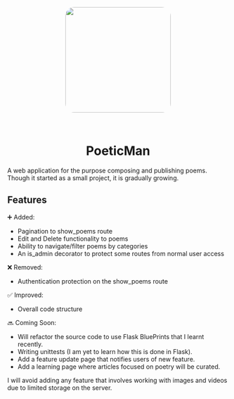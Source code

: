 <p align="center">
  <img src="./app/static/assets/logo.png" width="240" style="border-radius:20px;" />
</p>
<br />

<h1 align="center">PoeticMan</h1>

 A web application for the purpose composing and publishing poems. Though it started as a small project, it is gradually growing.



## Features
➕ Added:

- Pagination to show_poems route
- Edit and Delete functionality to poems
- Ability to navigate/filter poems by categories
- An is_admin decorator to protect some routes from normal user access

❌ Removed:

- Authentication protection on the show_poems route

✅ Improved:

- Overall code structure

🔜 Coming Soon:

- Will refactor the source code to use Flask BluePrints that I learnt recently.
- Writing unittests (I am yet to learn how this is done in Flask).
- Add a feature update page that notifies users of new feature.
- Add a learning page where articles focused on poetry will be curated.

I will avoid adding any feature that involves working with images and videos due to limited storage on the server.
